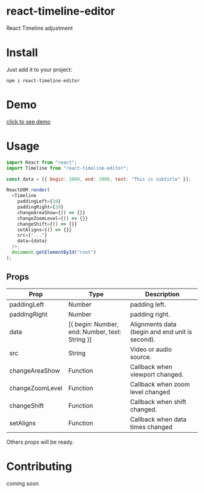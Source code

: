 # react-timeline-editor

React Timeline adjustment

# Install

Just add it to your project:

```
npm i react-timeline-editor
```

# Demo

[click to see demo]()

# Usage

```javascript
import React from "react";
import Timeline from "react-timeline-editor";

const data = [{ begin: 1000, end: 3000, text: "This is subtitle" }];

ReactDOM.render(
  <Timeline
    paddingLeft={10}
    paddingRight={10}
    changeAreaShow={() => {}}
    changeZoomLevel={() => {}}
    changeShift={() => {}}
    setAligns={() => {}}
    src={"..."}
    data={data}
  />,
  document.getElementById("root")
);
```

## Props

| Prop            | Type                                           | Description                                     |
| --------------- | ---------------------------------------------- | ----------------------------------------------- |
| paddingLeft     | Number                                         | padding left.                                   |
| paddingRight    | Number                                         | padding right.                                  |
| data            | [{ begin: Number, end: Number, text: String }] | Alignments data (begin and end unit is second). |
| src             | String                                         | Video or audio source.                          |
| changeAreaShow  | Function                                       | Callback when viewport changed.                 |
| changeZoomLevel | Function                                       | Callback when zoom level changed                |
| changeShift     | Function                                       | Callback when shift changed.                    |
| setAligns       | Function                                       | Callback when data times changed                |

Others props will be ready.

# Contributing

coming soon
